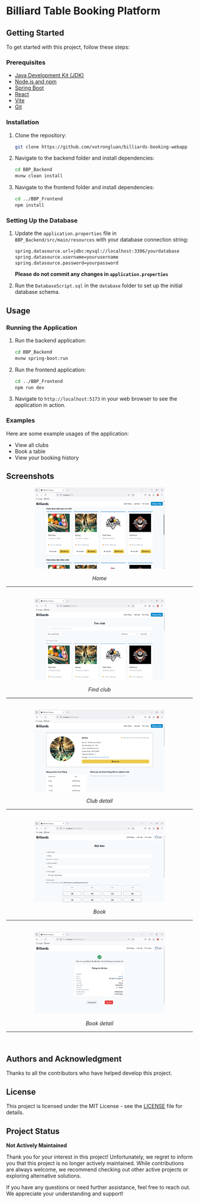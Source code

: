# Billiard Table Booking Platform

## Getting Started

To get started with this project, follow these steps:

### Prerequisites

- [Java Development Kit (JDK)](https://www.oracle.com/java/technologies/javase-jdk11-downloads.html)
- [Node.js and npm](https://nodejs.org/)
- [Spring Boot](https://spring.io/projects/spring-boot)
- [React](https://reactjs.org/)
- [Vite](https://vitejs.dev/)
- [Git](https://git-scm.com/)

### Installation

1. Clone the repository:

   ```bash
   git clone https://github.com/votrongluan/billiards-booking-webapp
   ```

2. Navigate to the backend folder and install dependencies:

   ```bash
   cd BBP_Backend
   mvnw clean install
   ```

3. Navigate to the frontend folder and install dependencies:
   ```bash
   cd ../BBP_Frontend
   npm install
   ```

### Setting Up the Database

1. Update the `application.properties` file in `BBP_Backend/src/main/resources` with your database connection string:

   ```properties
   spring.datasource.url=jdbc:mysql://localhost:3306/yourdatabase
   spring.datasource.username=yourusername
   spring.datasource.password=yourpassword
   ```

   **Please do not commit any changes in `application.properties`**

2. Run the `DatabaseScript.sql` in the `database` folder to set up the initial database schema.

## Usage

### Running the Application

1. Run the backend application:

   ```bash
   cd BBP_Backend
   mvnw spring-boot:run
   ```

2. Run the frontend application:

   ```bash
   cd ../BBP_Frontend
   npm run dev
   ```

3. Navigate to `http://localhost:5173` in your web browser to see the application in action.

### Examples

Here are some example usages of the application:

- View all clubs
- Book a table
- View your booking history

## Screenshots

<div style="text-align: center;">
    <img src="./img/index.png" alt="Home" style="width: 70%;"/>
    <p><em>Home</em></p>
</div>

<hr/>
<br/>

<div style="text-align: center;">
    <img src="img/find-club.png" alt="Find club" style="width: 70%;"/>
    <p><em>Find club</em></p>
</div>

<hr/>
<br/>

<div style="text-align: center;">
    <img src="img/club-detail.png" alt="Club detail" style="width: 70%;"/>
    <p><em>Club detail</em></p>
</div>

<hr/>
<br/>

<div style="text-align: center;">
    <img src="img/book.png" alt="Book" style="width: 70%;"/>
    <p><em>Book</em></p>
</div>

<hr/>
<br/>

<div style="text-align: center;">
    <img src="img/book-detail.png" alt="Book detail" style="width: 70%;"/>
    <p><em>Book detail</em></p>
</div>

<hr/>
<br/>

## Authors and Acknowledgment

Thanks to all the contributors who have helped develop this project.

## License

This project is licensed under the MIT License - see the [LICENSE](LICENSE) file for details.

## Project Status

**Not Actively Maintained**

Thank you for your interest in this project! Unfortunately, we regret to inform you that this project is no longer actively maintained. While contributions are always welcome, we recommend checking out other active projects or exploring alternative solutions.

If you have any questions or need further assistance, feel free to reach out. We appreciate your understanding and support!
